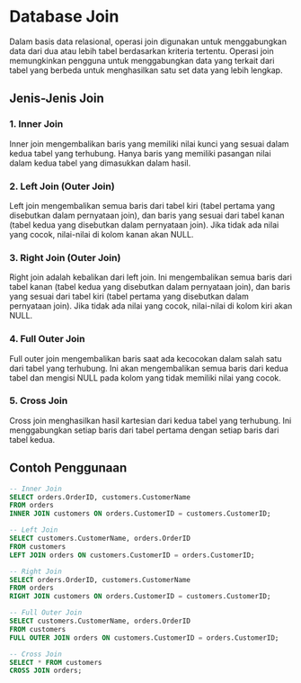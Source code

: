 # Database Join

Dalam basis data relasional, operasi join digunakan untuk menggabungkan data dari dua atau lebih tabel berdasarkan kriteria tertentu. Operasi join memungkinkan pengguna untuk menggabungkan data yang terkait dari tabel yang berbeda untuk menghasilkan satu set data yang lebih lengkap.

## Jenis-Jenis Join

### 1. Inner Join
Inner join mengembalikan baris yang memiliki nilai kunci yang sesuai dalam kedua tabel yang terhubung. Hanya baris yang memiliki pasangan nilai dalam kedua tabel yang dimasukkan dalam hasil.

### 2. Left Join (Outer Join)
Left join mengembalikan semua baris dari tabel kiri (tabel pertama yang disebutkan dalam pernyataan join), dan baris yang sesuai dari tabel kanan (tabel kedua yang disebutkan dalam pernyataan join). Jika tidak ada nilai yang cocok, nilai-nilai di kolom kanan akan NULL.

### 3. Right Join (Outer Join)
Right join adalah kebalikan dari left join. Ini mengembalikan semua baris dari tabel kanan (tabel kedua yang disebutkan dalam pernyataan join), dan baris yang sesuai dari tabel kiri (tabel pertama yang disebutkan dalam pernyataan join). Jika tidak ada nilai yang cocok, nilai-nilai di kolom kiri akan NULL.

### 4. Full Outer Join
Full outer join mengembalikan baris saat ada kecocokan dalam salah satu dari tabel yang terhubung. Ini akan mengembalikan semua baris dari kedua tabel dan mengisi NULL pada kolom yang tidak memiliki nilai yang cocok.

### 5. Cross Join
Cross join menghasilkan hasil kartesian dari kedua tabel yang terhubung. Ini menggabungkan setiap baris dari tabel pertama dengan setiap baris dari tabel kedua.

## Contoh Penggunaan

```sql
-- Inner Join
SELECT orders.OrderID, customers.CustomerName
FROM orders
INNER JOIN customers ON orders.CustomerID = customers.CustomerID;

-- Left Join
SELECT customers.CustomerName, orders.OrderID
FROM customers
LEFT JOIN orders ON customers.CustomerID = orders.CustomerID;

-- Right Join
SELECT orders.OrderID, customers.CustomerName
FROM orders
RIGHT JOIN customers ON orders.CustomerID = customers.CustomerID;

-- Full Outer Join
SELECT customers.CustomerName, orders.OrderID
FROM customers
FULL OUTER JOIN orders ON customers.CustomerID = orders.CustomerID;

-- Cross Join
SELECT * FROM customers
CROSS JOIN orders;
```
